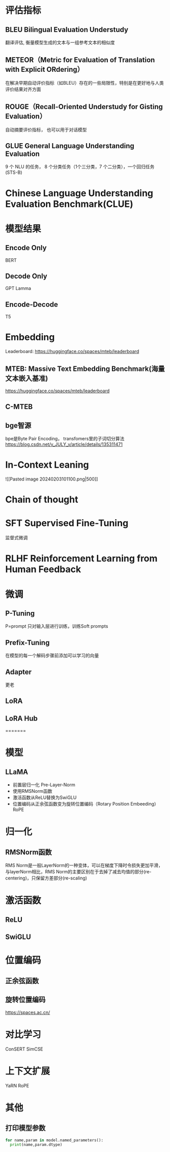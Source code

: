 # 评估指标

## BLEU Bilingual Evaluation Understudy
翻译评估, 衡量模型生成的文本与一组参考文本的相似度

## METEOR（Metric for Evaluation of Translation with Explicit ORdering）
在解决早期自动评价指标（如BLEU）存在的一些局限性，特别是在更好地与人类评价结果对齐方面

## ROUGE（Recall-Oriented Understudy for Gisting Evaluation）
自动摘要评价指标， 也可以用于对话模型

## GLUE General Language Understanding Evaluation 
9 个 NLU 的任务， 8 个分类任务（1个三分类，7 个二分类），一个回归任务(STS-B)

# Chinese Language Understanding Evaluation Benchmark(CLUE)

# 模型结果

## Encode Only
BERT

## Decode Only
GPT
Lamma


## Encode-Decode
T5


# Embedding
Leaderboard: https://huggingface.co/spaces/mteb/leaderboard
## MTEB: Massive Text Embedding Benchmark(海量⽂本嵌⼊基准)
https://huggingface.co/spaces/mteb/leaderboard


## C-MTEB


## bge智源
bpe是Byte Pair Encoding， transfomers里的子词切分算法
https://blog.csdn.net/v_JULY_v/article/details/135311471



# In-Context Leaning

![[Pasted image 20240203101100.png|500]]



# Chain of thought




# SFT Supervised Fine-Tuning

监督式微调



# RLHF Reinforcement Learning from Human Feedback



# 微调

## P-Tuning
P=prompt
只对输入层进行训练，训练Soft prompts

##  Prefix-Tuning
在模型的每一个解码步骤前添加可以学习的向量


## Adapter 

更老

## LoRA


## LoRA Hub

=======
# 模型
## LLaMA
- 前置层归一化 Pre-Layer-Norm
- 使用RMSNorm函数
- 激活函数从ReLU替换为SwiGLU
- 位置编码从正余弦函数变为旋转位置编码（Rotary Position Embeeding）RoPE


# 归一化
## RMSNorm函数
RMS Norm是一般LayerNorm的一种变体，可以在梯度下降时令损失更加平滑，与layerNorm相比，RMS Norm的主要区别在于去掉了减去均值的部分(re-centering)，只保留方差部分(re-scaling)


# 激活函数
## ReLU

## SwiGLU

# 位置编码
## 正余弦函数

## 旋转位置编码
https://spaces.ac.cn/

# 对比学习
ConSERT
SimCSE

# 上下文扩展

YaRN
RoPE

# 其他

## 打印模型参数
```python
for name,param in model.named_parameters():
  print(name,param.dtype)
```
